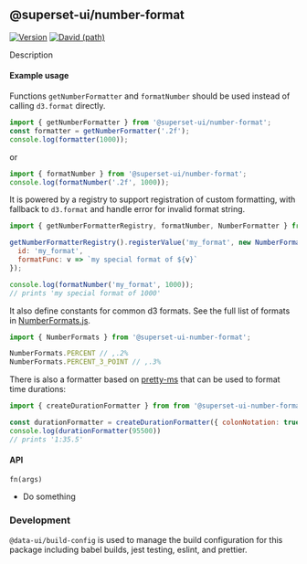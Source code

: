 ## @superset-ui/number-format

[![Version](https://img.shields.io/npm/v/@superset-ui/number-format.svg?style=flat)](https://img.shields.io/npm/v/@superset-ui/number-format.svg?style=flat)
[![David (path)](https://img.shields.io/david/apache-superset/superset-ui.svg?path=packages%2Fsuperset-ui-number-format&style=flat-square)](https://david-dm.org/apache-superset/superset-ui?path=packages/superset-ui-number-format)

Description

#### Example usage

Functions `getNumberFormatter` and `formatNumber` should be used instead of calling `d3.format` directly.

```js
import { getNumberFormatter } from '@superset-ui/number-format';
const formatter = getNumberFormatter('.2f');
console.log(formatter(1000));
```

or

```js
import { formatNumber } from '@superset-ui/number-format';
console.log(formatNumber('.2f', 1000));
```

It is powered by a registry to support registration of custom formatting, with fallback to `d3.format` and handle error for invalid format string.

```js
import { getNumberFormatterRegistry, formatNumber, NumberFormatter } from '@superset-ui/number-format';

getNumberFormatterRegistry().registerValue('my_format', new NumberFormatter({
  id: 'my_format',
  formatFunc: v => `my special format of ${v}`
});

console.log(formatNumber('my_format', 1000));
// prints 'my special format of 1000'
```

It also define constants for common d3 formats. See the full list of formats  in [NumberFormats.js](https://github.com/apache-superset/superset-ui/blob/master/packages/superset-ui-number-format/src/NumberFormats.js).

```js
import { NumberFormats } from '@superset-ui-number-format';

NumberFormats.PERCENT // ,.2%
NumberFormats.PERCENT_3_POINT // ,.3%
```

There is also a formatter based on [pretty-ms](https://www.npmjs.com/package/pretty-ms) that can be used to format time durations:

```js
import { createDurationFormatter } from from '@superset-ui-number-format';

const durationFormatter = createDurationFormatter({ colonNotation: true });
console.log(durationFormatter(95500))
// prints '1:35.5'
```

#### API

`fn(args)`

- Do something

### Development

`@data-ui/build-config` is used to manage the build configuration for this package including babel
builds, jest testing, eslint, and prettier.
